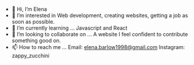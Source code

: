 - 👋 Hi, I’m Elena
- 👀 I’m interested in Web development, creating websites, getting a job as soon as possible. 
- 🌱 I’m currently learning ... Javascript and React
- 💞️ I’m looking to collaborate on ... A website I feel confident to contribute something good on. 
- 📫 How to reach me ... Email: elena.barlow1998@gmail.com     Instagram: zappy_zucchini

<!---
ElenaBarlow/ElenaBarlow is a ✨ special ✨ repository because its `README.md` (this file) appears on your GitHub profile.
You can click the Preview link to take a look at your changes.
--->
